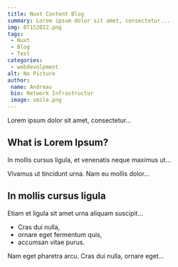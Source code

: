 ```yaml
---
title: Nuxt Content Blog
summary: Lorem ipsum dolor sit amet, consectetur...
img: 07152022.png
tags:
 - Nuxt
 - Blog
 - Test
categories:
 - webdevolpment
alt: No Picture
author:
 name: Andreas
 bio: Network Infrastructur
 image: smile.png
---
```

Lorem ipsum dolor sit amet, consectetur...

## What is Lorem Ipsum?
In mollis cursus ligula, et venenatis neque maximus ut...

Vivamus ut tincidunt urna. Nam eu mollis dolor...

## In mollis cursus ligula
Etiam et ligula sit amet urna aliquam suscipit...

- Cras dui nulla,
- ornare eget fermentum quis,
- accumsan vitae purus.

Nam eget pharetra arcu. Cras dui nulla, ornare eget...